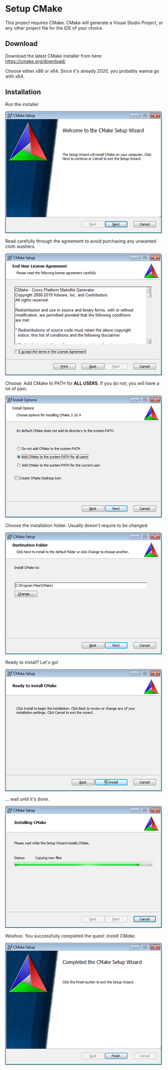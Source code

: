 # Setup CMake

This project requires CMake. CMake will generate a Visual Studio Project, or 
any other project file for the IDE of your choice.

## Download

Download the latest CMake installer from here: https://cmake.org/download/

Choose either x86 or x64. Since it's already 2020, you probably wanna go with
x64.

## Installation

Run the installer

![cmake-1](./cmake-1.png)

Read carefully through the agreement to avoid purchasing any unwanted cloth 
washers.

![cmake-2](cmake-2.png)

Choose: Add CMake to PATH for **ALL USERS**. If you do not, you will have a 
lot of pain.

![cmake-3](cmake-3.png)

Choose the installation folder. Usually doesn't require to be changed.

![cmake-4](cmake-4.png)

Ready to install? Let's go!

![cmake-5](cmake-5.png)

... wait until it's done.

![cmake-6](cmake-6.png)

Woohoo. You successfully completed the quest: *Install CMake*.

![cmake-7](cmake-7.png)

